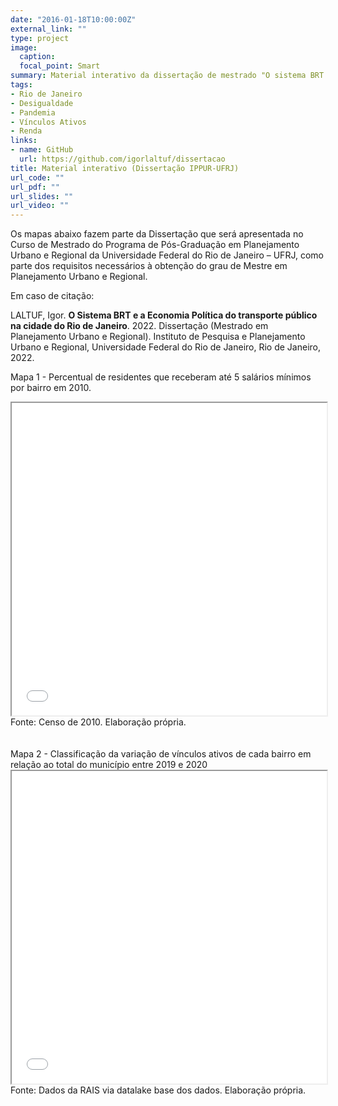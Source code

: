 ```yaml
---
date: "2016-01-18T10:00:00Z"
external_link: ""
type: project
image:
  caption:
  focal_point: Smart
summary: Material interativo da dissertação de mestrado "O sistema BRT e a Economia Política do transporte público na cidade do Rio de Janeiro".
tags:
- Rio de Janeiro
- Desigualdade
- Pandemia
- Vínculos Ativos
- Renda
links:
- name: GitHub
  url: https://github.com/igorlaltuf/dissertacao
title: Material interativo (Dissertação IPPUR-UFRJ)
url_code: ""
url_pdf: ""
url_slides: ""
url_video: ""
---
```


Os mapas abaixo fazem parte da Dissertação que será apresentada no Curso de Mestrado do Programa de Pós-Graduação em Planejamento Urbano e Regional da Universidade Federal do Rio de Janeiro – UFRJ, como parte dos requisitos necessários à obtenção do grau de Mestre em Planejamento Urbano e Regional.
<br>

Em caso de citação:

LALTUF, Igor. **O Sistema BRT e a Economia Política do transporte público na cidade do Rio de Janeiro**. 2022. Dissertação (Mestrado em Planejamento Urbano e Regional). Instituto de Pesquisa e Planejamento Urbano e Regional, Universidade Federal do Rio de Janeiro, Rio de Janeiro, 2022.



Mapa 1 - Percentual de residentes que receberam até 5 salários mínimos por bairro em 2010. 
<iframe seamless src="mapa_bairros_rj.html" width="100%" height="500"></iframe>
Fonte: Censo de 2010. Elaboração própria.
<br>
<br>
<br>
Mapa 2 - Classificação da variação de vínculos ativos de cada bairro em relação ao total do município entre 2019 e 2020 
<iframe seamless src="bairros_RAIS_Rio.html" width="100%" height="500"></iframe>
Fonte: Dados da RAIS via datalake base dos dados. Elaboração própria.





